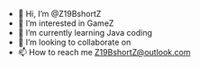 - 👋 Hi, I’m @Z19BshortZ
- 👀 I’m interested in GameZ
- 🌱 I’m currently learning Java coding
- 💞️ I’m looking to collaborate on 
- 📫 How to reach me Z19BshortZ@outlook.com

<!---
Z19BshortZ/Z19BshortZ is a ✨ special ✨ repository because its `README.md` (this file) appears on your GitHub profile.
You can click the Preview link to take a look at your changes.
--->
